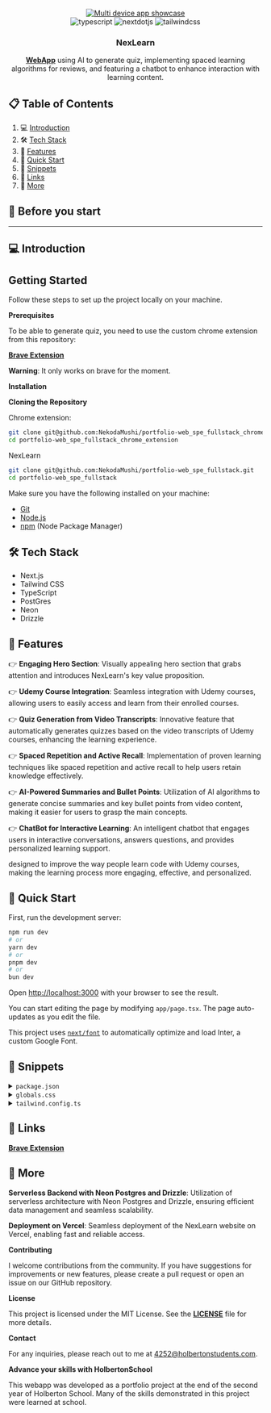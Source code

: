 <div align="center">
  <br />
    <a href="https://nexlearn.vercel.app/" target="_blank">
      <img src="https://github.com/NekodaMushi/portfolio-web_spe_fullstack/blob/main/public/images/github/Readme.jpg" alt="Multi device app showcase">
    </a>
  <br />

  <div>
    <img src="https://img.shields.io/badge/-Typescript-black?style=for-the-badge&logoColor=white&logo=typescript&color=3178C6" alt="typescript" />
    <img src="https://img.shields.io/badge/-Next_JS-black?style=for-the-badge&logoColor=white&logo=nextdotjs&color=000000" alt="nextdotjs" />
    <img src="https://img.shields.io/badge/-Tailwind_CSS-black?style=for-the-badge&logoColor=white&logo=tailwindcss&color=06B6D4" alt="tailwindcss" />
  </div>

  <h3 align="center">NexLearn</h3>

   <div align="center">
     <a href="https://nexlearn.vercel.app/" target="_blank"><b>WebApp</b></a> using AI to generate quiz, implementing spaced learning algorithms for reviews, and featuring a chatbot to enhance interaction with learning content.
    </div>
</div>

## 📋 <a name="table">Table of Contents</a>

1. 💻 [Introduction](#introduction)
2. 🛠️ [Tech Stack](#tech-stack)
3. 🧬 [Features](#features)
4. 💨 [Quick Start](#quick-start)
5. 🎨 [Snippets](#snippets)
6. 🔗 [Links](#links)
7. 🚀 [More](#more)

## 🚨 Before you start

---

## <a name="introduction">💻 Introduction</a>

## Getting Started

Follow these steps to set up the project locally on your machine.

**Prerequisites**

To be able to generate quiz, you need to use the custom chrome extension from this repository:

<a href="https://github.com/NekodaMushi/portfolio-web_spe_fullstack_chrome_extension" target="_blank"><b>Brave Extension</b></a>

<b>Warning</b>: It only works on brave for the moment.

**Installation**

**Cloning the Repository**

Chrome extension:

```bash
git clone git@github.com:NekodaMushi/portfolio-web_spe_fullstack_chrome_extension.git
cd portfolio-web_spe_fullstack_chrome_extension
```

NexLearn

```bash
git clone git@github.com:NekodaMushi/portfolio-web_spe_fullstack.git
cd portfolio-web_spe_fullstack
```

Make sure you have the following installed on your machine:

- [Git](https://git-scm.com/)
- [Node.js](https://nodejs.org/en)
- [npm](https://www.npmjs.com/) (Node Package Manager)

## <a name="tech-stack">🛠️ Tech Stack</a>

- Next.js
- Tailwind CSS
- TypeScript
- PostGres
- Neon
- Drizzle

## <a name="features">🔋 Features</a>

👉 **Engaging Hero Section**: Visually appealing hero section that grabs attention and introduces NexLearn's key value proposition.

👉 **Udemy Course Integration**: Seamless integration with Udemy courses, allowing users to easily access and learn from their enrolled courses.

👉 **Quiz Generation from Video Transcripts**: Innovative feature that automatically generates quizzes based on the video transcripts of Udemy courses, enhancing the learning experience.

👉 **Spaced Repetition and Active Recall**: Implementation of proven learning techniques like spaced repetition and active recall to help users retain knowledge effectively.

👉 **AI-Powered Summaries and Bullet Points**: Utilization of AI algorithms to generate concise summaries and key bullet points from video content, making it easier for users to grasp the main concepts.

👉 **ChatBot for Interactive Learning**: An intelligent chatbot that engages users in interactive conversations, answers questions, and provides personalized learning support.

designed to improve the way people learn code with Udemy courses, making the learning process more engaging, effective, and personalized.

## <a name="quick-start">🤸 Quick Start</a>

First, run the development server:

```bash
npm run dev
# or
yarn dev
# or
pnpm dev
# or
bun dev
```

Open [http://localhost:3000](http://localhost:3000) with your browser to see the result.

You can start editing the page by modifying `app/page.tsx`. The page auto-updates as you edit the file.

This project uses [`next/font`](https://nextjs.org/docs/basic-features/font-optimization) to automatically optimize and load Inter, a custom Google Font.

## <a name="snippets">🎨 Snippets</a>

<details>
<summary><code>package.json</code></summary>

```json
{
  "name": "nex_learn",
  "version": "0.1.0",
  "private": true,
  "scripts": {
    "dev": "next dev",
    "build": "next build",
    "start": "next start",
    "lint": "next lint",
    "db:generate": "drizzle-kit generate:pg",
    "db:migrate": "tsx ./db/migrate.ts",
    "db:drop": "drizzle-kit drop",
    "db:seed": "tsx ./db/seed.ts",
    "test": "jest",
    "test:watch": "jest --watch"
  },
  "dependencies": {
    "@auth/core": "^0.30.0",
    "@auth/drizzle-adapter": "^1.0.0",
    "@fortawesome/fontawesome-svg-core": "^6.5.2",
    "@fortawesome/free-solid-svg-icons": "^6.5.2",
    "@fortawesome/react-fontawesome": "^0.2.0",
    "@neondatabase/serverless": "^0.9.1",
    "@radix-ui/react-accordion": "^1.1.2",
    "@radix-ui/react-alert-dialog": "^1.0.5",
    "@radix-ui/react-checkbox": "^1.0.4",
    "@radix-ui/react-dialog": "^1.0.5",
    "@radix-ui/react-dropdown-menu": "^2.0.6",
    "@radix-ui/react-icons": "^1.3.0",
    "@radix-ui/react-label": "^2.0.2",
    "@radix-ui/react-navigation-menu": "^1.1.4",
    "@radix-ui/react-select": "^2.0.0",
    "@radix-ui/react-slot": "^1.0.2",
    "@radix-ui/react-tabs": "^1.0.4",
    "@radix-ui/react-toggle": "^1.0.3",
    "@radix-ui/react-toggle-group": "^1.0.4",
    "@radix-ui/react-tooltip": "^1.0.7",
    "@react-spring/web": "^9.7.3",
    "@reduxjs/toolkit": "^2.2.3",
    "@tabler/icons-react": "^3.2.0",
    "@tanstack/react-query": "^5.37.1",
    "@tanstack/react-table": "^8.17.3",
    "@upstash/ratelimit": "^1.1.3",
    "@upstash/redis": "^1.31.3",
    "class-variance-authority": "^0.7.0",
    "clsx": "^2.1.0",
    "cors": "^2.8.5",
    "dotenv": "^16.4.5",
    "drizzle-orm": "^0.30.9",
    "embla-carousel-autoplay": "^8.0.4",
    "embla-carousel-react": "^8.0.4",
    "eventsource-parser": "^1.1.2",
    "framer-motion": "^11.0.24",
    "jsonwebtoken": "^9.0.2",
    "lucide-react": "^0.263.1",
    "next": "14.1.4",
    "next-auth": "5.0.0-beta.17",
    "next-cookies": "^2.0.3",
    "next-themes": "^0.3.0",
    "node-watch": "^0.7.4",
    "oslo": "^1.2.0",
    "pg": "^8.11.5",
    "react": "^18.2.0",
    "react-dom": "^18.2.0",
    "react-icon-cloud": "^4.1.4",
    "react-icons": "^5.0.1",
    "react-intersection-observer": "^9.10.2",
    "react-redux": "^9.1.2",
    "react-rewards": "^2.0.4",
    "react-spring": "^9.7.3",
    "react-textarea-autosize": "^8.5.3",
    "react-type-animation": "^3.2.0",
    "sonner": "^1.4.41",
    "tailwind-merge": "^2.2.2",
    "tailwind-scrollbar": "^3.1.0",
    "tailwindcss-animate": "^1.0.7",
    "vaul": "^0.9.1",
    "zod": "^3.23.8"
  },
  "devDependencies": {
    "@testing-library/jest-dom": "^6.4.2",
    "@testing-library/react": "^15.0.2",
    "@types/cors": "^2.8.17",
    "@types/jest": "^29.5.12",
    "@types/jsonwebtoken": "^9.0.6",
    "@types/node": "^20.12.7",
    "@types/react": "^18.2.73",
    "@types/react-dom": "^18.2.23",
    "autoprefixer": "^10.4.19",
    "drizzle-kit": "^0.20.17",
    "eslint": "^8.57.0",
    "eslint-config-next": "14.1.4",
    "eslint-plugin-jest-dom": "^5.4.0",
    "eslint-plugin-testing-library": "^6.2.2",
    "jest": "^29.7.0",
    "jest-environment-jsdom": "^29.7.0",
    "jest-fetch-mock": "^3.0.3",
    "postcss": "^8.4.38",
    "prettier": "^3.2.5",
    "prettier-plugin-tailwindcss": "^0.5.13",
    "tailwindcss": "^3.4.3",
    "ts-node": "^10.9.2",
    "tsx": "^4.7.2",
    "typescript": "^5.4.5"
  },
  "engines": {
    "npm": "Please use pnpm",
    "yarn": "Please use pnpm"
  }
}
```

</details>

<details>
<summary><code>globals.css</code></summary>

```typescript
@tailwind base;
@tailwind components;
@tailwind utilities;

@layer base {
  :root {
    --background: 0 0% 100%;
    --foreground: 240 10% 3.9%;
    --card: 0 0% 100%;
    --card-foreground: 240 10% 3.9%;
    --popover: 0 0% 100%;
    --popover-foreground: 240 10% 3.9%;
    --primary: 346.8 77.2% 49.8%;
    --primary-foreground: 355.7 100% 97.3%;
    --secondary: 240 4.8% 95.9%;
    --secondary-foreground: 240 5.9% 10%;
    --muted: 240 4.8% 95.9%;
    --muted-foreground: 240 3.8% 46.1%;
    --accent: 240 4.8% 95.9%;
    --accent-foreground: 240 5.9% 10%;
    --destructive: 0 84.2% 60.2%;
    --destructive-foreground: 0 0% 98%;
    --border: 240 5.9% 90%;
    --input: 240 5.9% 90%;
    --ring: 346.8 77.2% 49.8%;
    --radius: 1rem;

    /* HomePage */
    --emerald-500: #34d399;
    --emerald-600: #2c7a7b;
  }

  .dark {
    --background: 20 14.3% 4.1%;
    --foreground: 0 0% 95%;
    --card: 24 9.8% 10%;
    --card-foreground: 0 0% 95%;
    --popover: 0 0% 9%;
    --popover-foreground: 0 0% 95%;
    --primary: 346.8 77.2% 49.8%;
    --primary-foreground: 355.7 100% 97.3%;
    --secondary: 240 3.7% 15.9%;
    --secondary-foreground: 0 0% 98%;
    --muted: 0 0% 15%;
    --muted-foreground: 240 5% 64.9%;
    --accent: 12 6.5% 15.1%;
    --accent-foreground: 0 0% 98%;
    --destructive: 0 62.8% 30.6%;
    --destructive-foreground: 0 85.7% 97.3%;
    --border: 240 3.7% 15.9%;
    --input: 240 3.7% 15.9%;
    --ring: 346.8 77.2% 49.8%;
  }
}

@layer base {
  * {
    @apply border-border;
  }
  body {
    @apply bg-background text-foreground;
  }
}

/* Recall - CustomCard */
.icon-blink {
  animation: blink 6s linear infinite;
}

@keyframes blink {
  0%,
  100% {
    opacity: 1;
  }
  50% {
    opacity: 0;
  }
}

/* Carousel */

.embla {
  overflow: hidden;
}
.embla__container {
  display: flex;
}
.embla__slide {
  flex: 0 0 100%;
}

/* Chat */

.vertical-scroll::-webkit-scrollbar {
  width: 0.4em;
  height: 1em;
}

.vertical-scroll::-webkit-scrollbar-track {
  background: secondary;
  border-radius: 100vw;
  margin-block: 0.5em;
}

.vertical-scroll::-webkit-scrollbar-thumb {
  background: #6b6b6b;
  border: 0.25em solid secondary;
  border-radius: 100vw;
}

.vertical-scroll::-webkit-scrollbar-thumb:hover {
  background: #7e7e7e;
}


/* HomePage - Lazy loading img */
.blurred-img {
  filter: blur(20px);
  transition: filter 0.3s ease;
}

.blurred-img.loaded {
  filter: blur(0);
}

```

</details>

<details>
<summary><code>tailwind.config.ts</code></summary>

```typescript
import type { Config } from "tailwindcss";
import { fontFamily } from "tailwindcss/defaultTheme";
import plugin from "tailwindcss/plugin";

const {
  default: flattenColorPalette,
} = require("tailwindcss/lib/util/flattenColorPalette");

const config = {
  darkMode: ["class"],
  content: [
    "./app/**/*.{js,ts,jsx,tsx}",
    "./components/**/*.{js,ts,jsx,tsx}",
    "./assets/**/*.{js,ts,jsx,tsx}",
  ],
  prefix: "",
  theme: {
    container: {
      center: true,
      padding: "2rem",
      screens: {
        "2xl": "1400px",
      },
    },
    extend: {
      fontFamily: {
        sans: ["var(--font-jetbrains-mono)", ...fontFamily.sans],
      },
      colors: {
        border: "hsl(var(--border))",
        input: "hsl(var(--input))",
        ring: "hsl(var(--ring))",
        background: "hsl(var(--background))",
        foreground: "hsl(var(--foreground))",
        primary: {
          DEFAULT: "hsl(var(--primary))",
          foreground: "hsl(var(--primary-foreground))",
        },
        secondary: {
          DEFAULT: "hsl(var(--secondary))",
          foreground: "hsl(var(--secondary-foreground))",
        },
        destructive: {
          DEFAULT: "hsl(var(--destructive))",
          foreground: "hsl(var(--destructive-foreground))",
        },
        muted: {
          DEFAULT: "hsl(var(--muted))",
          foreground: "hsl(var(--muted-foreground))",
        },
        accent: {
          DEFAULT: "hsl(var(--accent))",
          foreground: "hsl(var(--accent-foreground))",
        },
        popover: {
          DEFAULT: "hsl(var(--popover))",
          foreground: "hsl(var(--popover-foreground))",
        },
        card: {
          DEFAULT: "hsl(var(--card))",
          foreground: "hsl(var(--card-foreground))",
        },
        score: {
          10: "#e53935", // Vivid Red
          20: "#ff5722", // Vivid Deep Orange
          30: "#ff9800", // Vivid Orange
          40: "#ffc107", // Vivid Amber
          50: "#ffeb3b", // Vivid Yellow
          60: "#009688", // Vivid Light Green
          70: "#4caf50", // Vivid Green
          80: "#8bc34a", // Vivid Teal
          90: "#b2ff59", // Vivid Blue
        },
      },
      borderRadius: {
        lg: "var(--radius)",
        md: "calc(var(--radius) - 2px)",
        sm: "calc(var(--radius) - 4px)",
      },
      keyframes: {
        "accordion-down": {
          from: { height: "0" },
          to: { height: "var(--radix-accordion-content-height)" },
        },
        "accordion-up": {
          from: { height: "var(--radix-accordion-content-height)" },
          to: { height: "0" },
        },
        spring: {
          "0%, 100%": { transform: "scale(1)" },
          "50%": { transform: "scale(1.05)" },
        },
      },
      animation: {
        "accordion-down": "accordion-down 0.2s ease-out",
        "accordion-up": "accordion-up 0.2s ease-out",
        spring: "spring 3s ease-in-out infinite",
      },
    },
  },
  plugins: [
    require("tailwindcss-animate"),
    require("tailwind-scrollbar"),
    plugin(function ({ addUtilities }) {
      addUtilities({
        ".scrollbar-hidden": {
          "-ms-overflow-style": "none",
          "scrollbar-width": "none",
          "&::-webkit-scrollbar": {
            display: "none",
          },
        },
      });
    }),
    plugin(addVariablesForColors),
  ],
} satisfies Config;

// This plugin adds each Tailwind color as a global CSS variable, e.g. var(--gray-200).
function addVariablesForColors({ addBase, theme }: any) {
  let allColors = flattenColorPalette(theme("colors"));
  let newVars = Object.fromEntries(
    Object.entries(allColors).map(([key, val]) => [`--${key}`, val]),
  );

  addBase({
    ":root": newVars,
  });
}

export default config;
```

</details>

## <a name="links">🔗 Links</a>

<a href="https://github.com/NekodaMushi/portfolio-web_spe_fullstack_chrome_extension" target="_blank"><b>Brave Extension</b></a>

## <a name="more">🚀 More</a>

**Serverless Backend with Neon Postgres and Drizzle**: Utilization of serverless architecture with Neon Postgres and Drizzle, ensuring efficient data management and seamless scalability.

**Deployment on Vercel**: Seamless deployment of the NexLearn website on Vercel, enabling fast and reliable access.

**Contributing**

I welcome contributions from the community. If you have suggestions for improvements or new features, please create a pull request or open an issue on our GitHub repository.

**License**

This project is licensed under the MIT License. See the <a href="https://github.com/NekodaMushi/portfolio-web_spe_fullstack/blob/632bd674705a535ea98c529af52038dbf3f3def8/LICENSE" target="_blank"><b>LICENSE</b></a> file for more details.

**Contact**

For any inquiries, please reach out to me at 4252@holbertonstudents.com.

**Advance your skills with HolbertonSchool**

This webapp was developed as a portfolio project at the end of the second year of Holberton School. Many of the skills demonstrated in this project were learned at school.

#
